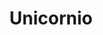 ---
title: Unicornio
date: 
draft: false

# descripcion
description : Dije de plata y nácar

materials: Plata 925

color: Plateado

dimensions: 1,5cm ancho

code: 02-14-0695

type: "Dijes"

categories: []

# Images
# first image will be shown in the product page
images:
  # - image: "images/path_to_image"
  # La ubicacion de las imagenes es imagenes/Dijes/Dijes.Plata/02-14-0695-unicornio
  - image: "./images/dijes/plata/02-14-0695.JPG"
---